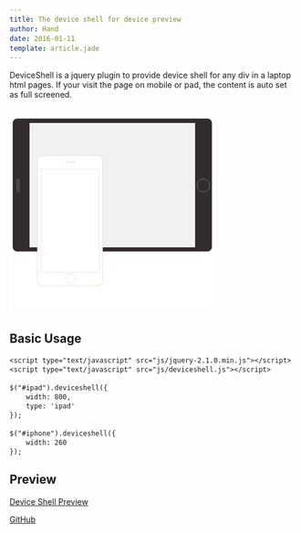 ```yaml
---
title: The device shell for device preview
author: Hand
date: 2016-01-11
template: article.jade
---
```


DeviceShell is a jquery plugin to provide device shell for any div in a laptop html pages.  If your visit the page on mobile or pad, the content is auto set as full screened. 

![preview](preview.png)

## Basic Usage

    <script type="text/javascript" src="js/jquery-2.1.0.min.js"></script>
    <script type="text/javascript" src="js/deviceshell.js"></script>

    $("#ipad").deviceshell({
		width: 800,
		type: 'ipad'
	});
	
	$("#iphone").deviceshell({
		width: 260
	});

## Preview

[Device Shell Preview ](/mockdevice/iphone.html)

[GitHub](https://github.com/liuhann/shell)
